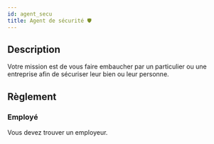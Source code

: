 ```yaml
---
id: agent_secu
title: Agent de sécurité 🛡️
---
```


## Description
Votre mission est de vous faire embaucher par un particulier ou une entreprise afin de sécuriser leur bien ou leur personne.

## Règlement

### Employé
Vous devez trouver un employeur.